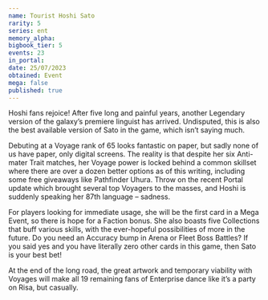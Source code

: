 ```yaml
---
name: Tourist Hoshi Sato
rarity: 5
series: ent
memory_alpha:
bigbook_tier: 5
events: 23
in_portal:
date: 25/07/2023
obtained: Event
mega: false
published: true
---
```


Hoshi fans rejoice! After five long and painful years, another Legendary version of the galaxy’s premiere linguist has arrived. Undisputed, this is also the best available version of Sato in the game, which isn’t saying much.

Debuting at a Voyage rank of 65 looks fantastic on paper, but sadly none of us have paper, only digital screens. The reality is that despite her six Anti-mater Trait matches, her Voyage power is locked behind a common skillset where there are over a dozen better options as of this writing, including some free giveaways like Pathfinder Uhura. Throw on the recent Portal update which brought several top Voyagers to the masses, and Hoshi is suddenly speaking her 87th language – sadness.

For players looking for immediate usage, she will be the first card in a Mega Event, so there is hope for a Faction bonus. She also boasts five Collections that buff various skills, with the ever-hopeful possibilities of more in the future.  Do you need an Accuracy bump in Arena or Fleet Boss Battles? If you said yes and you have literally zero other cards in this game, then Sato is your best bet!

At the end of the long road, the great artwork and temporary viability with Voyages will make all 19 remaining fans of Enterprise dance like it’s a party on Risa, but casually.
